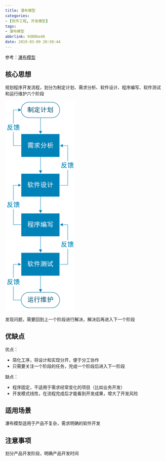 ```yaml
---
title: 瀑布模型
categories: 
- [软件工程, 开发模型]
tags: 
- 瀑布模型
abbrlink: 9d00be46
date: 2019-03-09 20:50:44
---
```


参考：[瀑布模型](https://baike.baidu.com/item/%E7%80%91%E5%B8%83%E6%A8%A1%E5%9E%8B/9817778?fr=aladdin)

## 核心思想

规划程序开发流程，划分为制定计划、需求分析、软件设计、程序编写、软件测试和运行维护六个阶段

![](/images/瀑布模型/瀑布模型.PNG)

发现问题，需要回到上一个阶段进行解决，解决后再进入下一个阶段

## 优缺点

优点：

* 简化工序，将设计和实现分开，便于分工协作
* 只需要关注一个阶段的任务，完成一个阶段后进入下一阶段

缺点：

* 程序固定，不适用于需求经常变化的项目（比如业务开发）
* 开发模式线性，在流程完成后才能看到开发成果，增大了开发风险

## 适用场景

瀑布模型适用于产品不复杂，需求明确的软件开发

## 注意事项

划分产品开发阶段，明确产品开发时间